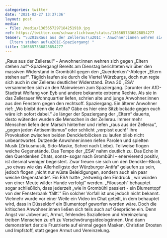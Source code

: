 ```yaml
---
categories: twitter
date: '2021-02-27 13:37:36'
layout: post
media:
- file: /media/1365657297184251910.jpg
ref: https://twitter.com/schwarzlichtwue/status/1365657336828854277
teaser: "\u201ERaus aus der Zellerau!\u201C - Anwohner:innen wehren sich gegen \u201E\
  Eltern stehen auf\u201C-Spaziergang! "
title: 1365657336828854277
---
```

„Raus aus der Zellerau!“ - Anwohner:innen wehren sich gegen „Eltern stehen auf“-Spaziergang! 
Bereits am Dienstag berichteten wir über den massiven Widerstand in Grombühl gegen den „Querdenken“-Ableger „Eltern stehen auf“. Täglich laufen sie durch die Viertel Würzburgs, doch nun regte sich auch in der Zellerau deutlicher Widerstand.
Etwa 30 „ESA“ versammelten sich an den Mainwiesen zum Spaziergang. Darunter der AfD-Stadtrat Wolfang von Eyb und andere bekannte extreme Rechte. Als sie in das Zellerauer Wohnquartier liefen, schrien alte und junge Anwohner:innen aus den Fenstern gegen den rechtsoff. Spaziergang.
Ein älterer Anwohner rief: „Wo bleibt denn die Antifa? Gäbe es hier eine Sitzblockade gegen euch wäre ich sofort dabei.“
Je länger der Spaziergang der „Eltern“ dauerte, desto wütender wurden die Menschen in der Zellerau. Immer mehr Menschen liefen dem Marsch hinterher und riefen „raus aus der Zellerau“, „gegen jeden Antisemitismus“ oder schlicht „verpisst euch!“
Ihre Provokation zwischen beiden Dencklerblöcken zu laufen blieb nicht unbeantwortet.
Dutzende Anwohner:innen riefen Parolen und spielten Musik (Zirkusmusik, Sido-Maske, Schrei nach Liebe). Teilweise flogen weiche Gegenstände. Das Tempo der „ESA“ nahm deutlich zu.
Das Echo in den Querdenken Chats, sonst– sogar nach Grombühl – enervierend positiv, ist diesmal weniger begeistert. Zwar freuen sie sich um den Denckler-Block, „so etwas wie das Allerheiligste der Würzburger Antifa“ gelaufen zu sein, jedoch flogen „nicht nur wüste Beleidigungen, sondern auch ein paar weiche Gegenstände“. Ein ESA hatte „zeitweilig den Eindruck , wir würden von einer Meute wilder Hunde verfolgt“ werden. „Filousoph“ behauptet sogar schließlich, dass jederzeit „wie in Grombühl passiert - ein Blumentopf von der Fensterbank ‘fällt‘.“
Ein solcher Vorfall ist uns jedoch nicht bekannt. Vielmehr wurde vor einer Weile ein Video im Chat geteilt, in dem behauptet wird, dass in Düsseldorf ein Blumentopf geworfen worden wäre.
Doch die kritischen Anwohner:innen ließen sich teils auch auf Gespräche ein. Denn Angst vor Jobverlust, Armut, fehlendes Sozialleben und Vereinzelung treiben Menschen zu oft zu Verschwörungsideolog:innen.
Und dann demonstriert der:die Frustrierte auf einmal gegen Masken, Christian Drosten und Impfstoff, statt gegen Armut und Vereinzelung.